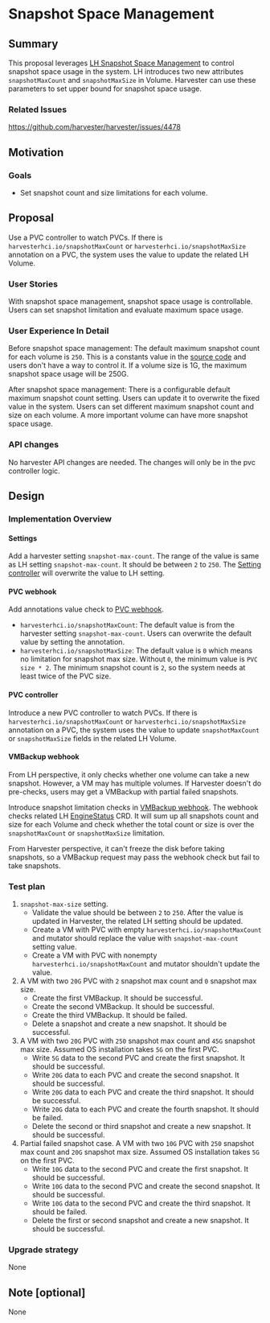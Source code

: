 # Snapshot Space Management

## Summary

This proposal leverages [LH Snapshot Space Management](https://github.com/longhorn/longhorn/issues/6563) to control snapshot space usage in the system. LH introduces two new attributes `snapshotMaxCount` and `snapshotMaxSize` in Volume. Harvester can use these parameters to set upper bound for snapshot space usage.

### Related Issues

https://github.com/harvester/harvester/issues/4478

## Motivation

### Goals

- Set snapshot count and size limitations for each volume.

## Proposal

Use a PVC controller to watch PVCs. If there is `harvesterhci.io/snapshotMaxCount` or `harvesterhci.io/snapshotMaxSize` annotation on a PVC, the system uses the value to update the related LH Volume.

### User Stories

With snapshot space management, snapshot space usage is controllable. Users can set snapshot limitation and evaluate maximum space usage.

### User Experience In Detail

Before snapshot space management:
The default maximum snapshot count for each volume is `250`. This is a constants value in the [source code](https://github.com/longhorn/longhorn-engine/blob/8b4c80ab174b4f454a992ff998b6cb1041faf63d/pkg/replica/replica.go#L33) and users don't have a way to control it. If a volume size is 1G, the maximum snapshot space usage will be 250G.

After snapshot space management:
There is a configurable default maximum snapshot count setting. Users can update it to overwrite the fixed value in the system.
Users can set different maximum snapshot count and size on each volume. A more important volume can have more snapshot space usage.

### API changes

No harvester API changes are needed. The changes will only be in the pvc controller logic.

## Design

### Implementation Overview

#### Settings

Add a harvester setting `snapshot-max-count`. The range of the value is same as LH setting `snapshot-max-count`. It should be between `2` to `250`. The [Setting controller](https://github.com/harvester/harvester/blob/ea814927a14f99b0f0ef9fe74c37dbea3e6e95df/pkg/controller/master/setting/register.go#L66-L80) will overwrite the value to LH setting.

#### PVC webhook

Add annotations value check to [PVC webhook](https://github.com/harvester/harvester/blob/master/pkg/webhook/resources/persistentvolumeclaim/validator.go).

* `harvesterhci.io/snapshotMaxCount`: The default value is from the harvester setting `snapshot-max-count`. Users can overwrite the default value by setting the annotation.
* `harvesterhci.io/snapshotMaxSize`: The default value is `0` which means no limitation for snapshot max size. Without `0`, the minimum value is `PVC size * 2`. The minimum snapshot count is `2`, so the system needs at least twice of the PVC size.

#### PVC controller

Introduce a new PVC controller to watch PVCs. If there is `harvesterhci.io/snapshotMaxCount` or `harvesterhci.io/snapshotMaxSize` annotation on a PVC, the system uses the value to update `snapshotMaxCount` or `snapshotMaxSize` fields in the related LH Volume.

#### VMBackup webhook

From LH perspective, it only checks whether one volume can take a new snapshot. However, a VM may has multiple volumes. If Harvester doesn't do pre-checks, users may get a VMBackup with partial failed snapshots.

Introduce snapshot limitation checks in [VMBackup webhook](https://github.com/harvester/harvester/blob/master/pkg/webhook/resources/virtualmachinebackup/validator.go). The webhook checks related LH [EngineStatus](https://github.com/longhorn/longhorn-manager/blob/421da081cf870659e390dd6e08a5abad1f392af0/k8s/pkg/apis/longhorn/v1beta2/engine.go#L176) CRD. It will sum up all snapshots count and size for each Volume and check whether the total count or size is over the `snapshotMaxCount` or `snapshotMaxSize` limitation.

From Harvester perspective, it can't freeze the disk before taking snapshots, so a VMBackup request may pass the webhook check but fail to take snapshots.

### Test plan

1. `snapshot-max-size` setting.
    - Validate the value should be between `2` to `250`. After the value is updated in Harvester, the related LH setting should be updated.
    - Create a VM with PVC with empty `harvesterhci.io/snapshotMaxCount` and mutator should replace the value with `snapshot-max-count` setting value.
    - Create a VM with PVC with nonempty `harvesterhci.io/snapshotMaxCount` and mutator shouldn't update the value.
2. A VM with two `20G` PVC with `2` snapshot max count and `0` snapshot max size.
    - Create the first VMBackup. It should be successful.
    - Create the second VMBackup. It should be successful.
    - Create the third VMBackup. It should be failed.
    - Delete a snapshot and create a new snapshot. It should be successful.
3. A VM with two `20G` PVC with `250` snapshot max count and `45G` snapshot max size. Assumed OS installation takes `5G` on the first PVC.
    - Write `5G` data to the second PVC and create the first snapshot. It should be successful.
    - Write `20G` data to each PVC and create the second snapshot. It should be successful.
    - Write `20G` data to each PVC and create the third snapshot. It should be successful.
    - Write `20G` data to each PVC and create the fourth snapshot. It should be failed.
    - Delete the second or third snapshot and create a new snapshot. It should be successful.
4. Partial failed snapshot case. A VM with two `10G` PVC with `250` snapshot max count and `20G` snapshot max size. Assumed OS installation takes `5G` on the first PVC.
    - Write `10G` data to the second PVC and create the first snapshot. It should be successful.
    - Write `10G` data to the second PVC and create the second snapshot. It should be successful.
    - Write `10G` data to the second PVC and create the third snapshot. It should be failed.
    - Delete the first or second snapshot and create a new snapshot. It should be successful.

### Upgrade strategy

None

## Note [optional]

None

